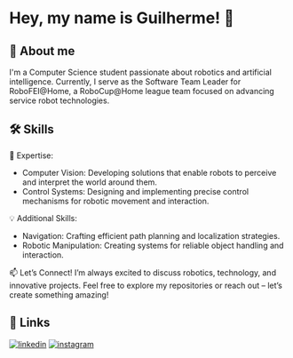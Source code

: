 
# Hey, my name is Guilherme! 👋


## 🚀 About me
I'm a Computer Science student passionate about robotics and artificial intelligence. Currently, I serve as the Software Team Leader for RoboFEI@Home, a RoboCup@Home league team focused on advancing service robot technologies.


## 🛠 Skills
🌟 Expertise:
- Computer Vision: Developing solutions that enable robots to perceive and interpret the world around them.
- Control Systems: Designing and implementing precise control mechanisms for robotic movement and interaction.

💡 Additional Skills:
- Navigation: Crafting efficient path planning and localization strategies.
- Robotic Manipulation: Creating systems for reliable object handling and interaction.

📫 Let’s Connect! I’m always excited to discuss robotics, technology, and innovative projects. Feel free to explore my repositories or reach out – let’s create something amazing!  
## 🔗 Links
[![linkedin](https://img.shields.io/badge/linkedin-0A66C2?style=for-the-badge&logo=linkedin&logoColor=white)](https://www.linkedin.com/in/guilherme-escudeiro-658478278//)
[![instagram](https://img.shields.io/badge/instagram-1DA1F2?style=for-the-badge&logo=instagram&logoColor=white)](https://www.instagram.com/gescudeiro_/)

